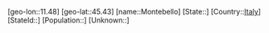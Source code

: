 ﻿---
location: [45.43,11.48]
type: City
tags:
- geo/City


SpocWebEntityId: 32571
isDeleted: false
confidential: public

---
[geo-lon::11.48]
[geo-lat::45.43]
[name::Montebello]
[State::]
[Country::[Italy](geo/Continent/Europe/Italy.md)]
[StateId::]
[Population::]
[Unknown::]


